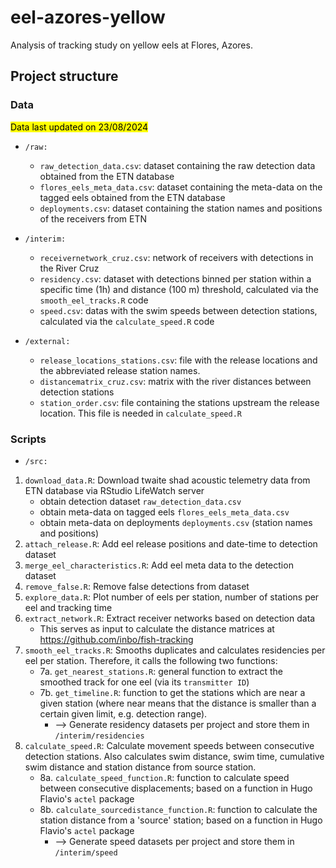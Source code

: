 # eel-azores-yellow
Analysis of tracking study on yellow eels at Flores, Azores.

## Project structure

### Data

<mark>Data last updated on 23/08/2024</mark>

* `/raw:`
	+ `raw_detection_data.csv`: dataset containing the raw detection data obtained from the ETN database
	+ `flores_eels_meta_data.csv`: dataset containing the meta-data on the tagged eels obtained from the ETN database
	+ `deployments.csv`: dataset containing the station names and positions of the receivers from ETN

* `/interim:`
	+ `receivernetwork_cruz.csv`: network of receivers with detections in the River Cruz
	+ `residency.csv`: dataset with detections binned per station within a specific time (1h) and distance (100 m) threshold, calculated via the `smooth_eel_tracks.R` code
	+ `speed.csv`: datas with the swim speeds between detection stations, calculated via the `calculate_speed.R` code

* `/external:`
	+ `release_locations_stations.csv`: file with the release locations and the abbreviated release station names.
	+ `distancematrix_cruz.csv`: matrix with the river distances between detection stations
	+ `station_order.csv`: file containing the stations upstream the release location. This file is needed in `calculate_speed.R`



### Scripts

* `/src:`

1. `download_data.R`: Download twaite shad acoustic telemetry data from ETN database via RStudio LifeWatch server
	* obtain detection dataset `raw_detection_data.csv`
	* obtain meta-data on tagged eels `flores_eels_meta_data.csv`
	* obtain meta-data on deployments `deployments.csv` (station names and positions)
2. `attach_release.R`: Add eel release positions and date-time to detection dataset
3. `merge_eel_characteristics.R`: Add eel meta data to the detection dataset
4. `remove_false.R`: Remove false detections from dataset
5. `explore_data.R`: Plot number of eels per station, number of stations per eel and tracking time
6. `extract_network.R`: Extract receiver networks based on detection data
	* This serves as input to calculate the distance matrices at https://github.com/inbo/fish-tracking
7. `smooth_eel_tracks.R`: Smooths duplicates and calculates residencies per eel per station. Therefore, it calls the following two functions:
	+ 7a. `get_nearest_stations.R`: general function to extract the smoothed track for one eel (via its `transmitter ID`)
	+ 7b. `get_timeline.R`: function to get the stations which are near a given station (where near means that the distance is smaller than a certain given limit, e.g. detection range).
		- --> Generate residency datasets per project and store them in `/interim/residencies`
8. `calculate_speed.R`: Calculate movement speeds between consecutive detection stations. Also calculates swim distance, swim time, cumulative swim distance and station distance from source station.
	+ 8a. `calculate_speed_function.R`: function to calculate speed between consecutive displacements; based on a function in Hugo Flavio's `actel` package
	+ 8b. `calculate_sourcedistance_function.R`: function to calculate the station distance from a 'source' station; based on a function in Hugo Flavio's `actel` package
		- --> Generate speed datasets per project and store them in `/interim/speed`






